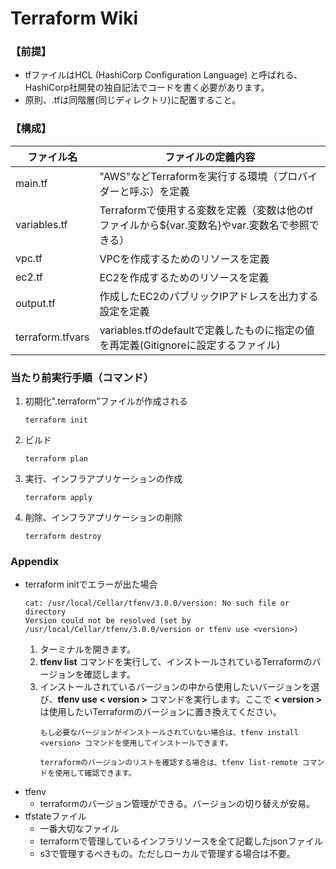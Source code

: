 # Terraform Wiki

### 【前提】
* tfファイルはHCL (HashiCorp Configuration Language) と呼ばれる、HashiCorp社開発の独自記法でコードを書く必要があります。
* 原則、.tfは同階層(同じディレクトリ)に配置すること。

### 【構成】
|ファイル名|ファイルの定義内容|
|------------|-----------|
|main.tf|"AWS"などTerraformを実行する環境（プロバイダーと呼ぶ）を定義|
|variables.tf|Terraformで使用する変数を定義（変数は他のtfファイルから${var.変数名}やvar.変数名で参照できる）|
|vpc.tf|VPCを作成するためのリソースを定義|
|ec2.tf|EC2を作成するためのリソースを定義|
|output.tf|作成したEC2のパブリックIPアドレスを出力する設定を定義|
|terraform.tfvars|variables.tfのdefaultで定義したものに指定の値を再定義(Gitignoreに設定するファイル)|

### 当たり前実行手順（コマンド）
1. 初期化".terraform"ファイルが作成される
    ```text
    terraform init
    ```
2. ビルド
    ```text
    terraform plan
    ```
3. 実行、インフラアプリケーションの作成
    ```text
    terraform apply
    ```
4. 削除、インフラアプリケーションの削除
    ```text
    terraform destroy
    ```
### Appendix
* terraform initでエラーが出た場合
    ```text
    cat: /usr/local/Cellar/tfenv/3.0.0/version: No such file or directory
    Version could not be resolved (set by /usr/local/Cellar/tfenv/3.0.0/version or tfenv use <version>)
    ```
    1. ターミナルを開きます。
    2. **tfenv list** コマンドを実行して、インストールされているTerraformのバージョンを確認します。
    3. インストールされているバージョンの中から使用したいバージョンを選び、**tfenv use < version >** コマンドを実行します。ここで **< version >** は使用したいTerraformのバージョンに置き換えてください。
        ```text
       もし必要なバージョンがインストールされていない場合は、tfenv install <version> コマンドを使用してインストールできます。
        ```
        ```text
        terraformのバージョンのリストを確認する場合は、tfenv list-remote コマンドを使用して確認できます。
        ```
* tfenv
  * terraformのバージョン管理ができる。バージョンの切り替えが安易。
* tfstateファイル
  * 一番大切なファイル
  * terraformで管理しているインフラリソースを全て記載したjsonファイル
  * s3で管理するべきもの。ただしローカルで管理する場合は不要。
